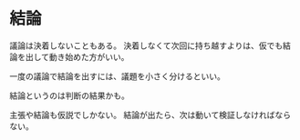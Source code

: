 # 結論

議論は決着しないこともある。
決着しなくて次回に持ち越すよりは、仮でも結論を出して動き始めた方がいい。

一度の議論で結論を出すには、議題を小さく分けるといい。

結論というのは判断の結果かも。

主張や結論も仮説でしかない。
結論が出たら、次は動いて検証しなければならない。
